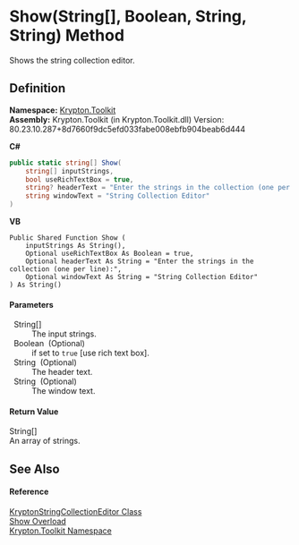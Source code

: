 # Show(String[], Boolean, String, String) Method


Shows the string collection editor.



## Definition
**Namespace:** <a href="79d2eac2-21f4-54ff-7552-b20c33c30600.md">Krypton.Toolkit</a>  
**Assembly:** Krypton.Toolkit (in Krypton.Toolkit.dll) Version: 80.23.10.287+8d7660f9dc5efd033fabe008ebfb904beab6d444

**C#**
``` C#
public static string[] Show(
	string[] inputStrings,
	bool useRichTextBox = true,
	string? headerText = "Enter the strings in the collection (one per line):",
	string windowText = "String Collection Editor"
)
```
**VB**
``` VB
Public Shared Function Show ( 
	inputStrings As String(),
	Optional useRichTextBox As Boolean = true,
	Optional headerText As String = "Enter the strings in the collection (one per line):",
	Optional windowText As String = "String Collection Editor"
) As String()
```



#### Parameters
<dl><dt>  String[]</dt><dd>The input strings.</dd><dt>  Boolean  (Optional)</dt><dd>if set to <code>true</code> [use rich text box].</dd><dt>  String  (Optional)</dt><dd>The header text.</dd><dt>  String  (Optional)</dt><dd>The window text.</dd></dl>

#### Return Value
String[]  
An array of strings.

## See Also


#### Reference
<a href="72d0cdb4-79ae-22ab-ae9e-7fa05cedbcf4.md">KryptonStringCollectionEditor Class</a>  
<a href="4d70a9e2-41e0-1bc0-167e-602d039a44c0.md">Show Overload</a>  
<a href="79d2eac2-21f4-54ff-7552-b20c33c30600.md">Krypton.Toolkit Namespace</a>  
